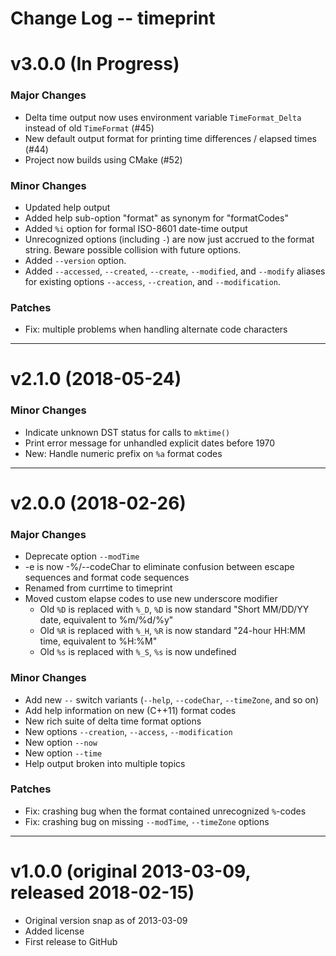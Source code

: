 Change Log -- timeprint
====================================================================================================

# v3.0.0  (In Progress)

### Major Changes
  - Delta time output now uses environment variable `TimeFormat_Delta` instead of old `TimeFormat`
    (#45)
  - New default output format for printing time differences / elapsed times (#44)
  - Project now builds using CMake (#52)

### Minor Changes
  - Updated help output
  - Added help sub-option "format" as synonym for "formatCodes"
  - Added `%i` option for formal ISO-8601 date-time output
  - Unrecognized options (including `-`) are now just accrued to the format string. Beware
    possible collision with future options.
  - Added `--version` option.
  - Added `--accessed`, `--created`, `--create`, `--modified`, and `--modify` aliases for existing
    options `--access`, `--creation`, and `--modification`.

### Patches
  - Fix: multiple problems when handling alternate code characters


----------------------------------------------------------------------------------------------------
# v2.1.0  (2018-05-24)

### Minor Changes
  - Indicate unknown DST status for calls to `mktime()`
  - Print error message for unhandled explicit dates before 1970
  - New: Handle numeric prefix on `%a` format codes


----------------------------------------------------------------------------------------------------
# v2.0.0  (2018-02-26)

### Major Changes
  - Deprecate option `--modTime`
  - -e is now -%/--codeChar to eliminate confusion between escape sequences and
    format code sequences
  - Renamed from currtime to timeprint
  - Moved custom elapse codes to use new underscore modifier
    + Old `%D` is replaced with `%_D`,
      `%D` is now standard "Short MM/DD/YY date, equivalent to %m/%d/%y"
    + Old `%R` is replaced with `%_H`,
      `%R` is now standard "24-hour HH:MM time, equivalent to %H:%M"
    + Old `%s` is replaced with `%_S`, `%s` is now undefined

### Minor Changes
  - Add new `--` switch variants (`--help`, `--codeChar`, `--timeZone`, and so on)
  - Add help information on new (C++11) format codes
  - New rich suite of delta time format options
  - New options `--creation`, `--access`, `--modification`
  - New option `--now`
  - New option `--time`
  - Help output broken into multiple topics

### Patches
  - Fix: crashing bug when the format contained unrecognized `%`-codes
  - Fix: crashing bug on missing `--modTime`, `--timeZone` options


----------------------------------------------------------------------------------------------------
# v1.0.0  (original 2013-03-09, released 2018-02-15)
  - Original version snap as of 2013-03-09
  - Added license
  - First release to GitHub

